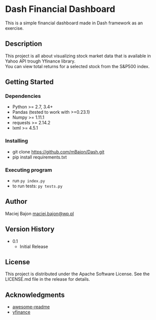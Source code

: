 # Dash Financial Dashboard

This is a simple financial dashboard made in Dash framework as an exercise.

## Description

This project is all about visualizing stock market data that is available in Yahoo API trough Yfinance library.  
You can view total returns for a selected stock from the S&P500 index.

## Getting Started

### Dependencies

* Python >= 2.7, 3.4+
* Pandas (tested to work with >=0.23.1)
* Numpy >= 1.11.1
* requests >= 2.14.2
* lxml >= 4.5.1

### Installing

* git clone https://github.com/mBajon/Dash.git
* pip install requirements.txt

### Executing program

* run `py index.py`
* to run tests: `py tests.py`

## Author

Maciej Bajon 
maciej.bajon@wp.pl

## Version History
* 0.1
    * Initial Release

## License

This project is distributed under the Apache Software License. See the LICENSE.md file in the release for details.

## Acknowledgments
* [awesome-readme](https://github.com/matiassingers/awesome-readme)
* [yfinance](https://github.com/ranaroussi/yfinance)